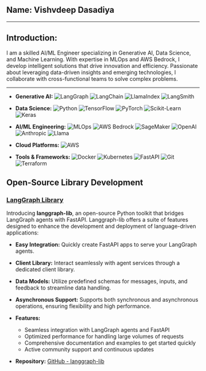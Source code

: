 ## **Name:** Vishvdeep Dasadiya

---

## **Introduction:**

I am a skilled AI/ML Engineer specializing in Generative AI, Data Science, and Machine Learning. With expertise in MLOps and AWS Bedrock, I develop intelligent solutions that drive innovation and efficiency. Passionate about leveraging data-driven insights and emerging technologies, I collaborate with cross-functional teams to solve complex problems.

---

- **Generative AI:** 
  ![LangGraph](https://img.shields.io/badge/LangGraph-FF5722?style=flat-square&logo=graphql) 
  ![LangChain](https://img.shields.io/badge/LangChain-4CAF50?style=flat-square&logo=react) 
  ![LlamaIndex](https://img.shields.io/badge/LlamaIndex-9C27B0?style=flat-square&logo=python) 
  ![LangSmith](https://img.shields.io/badge/LangSmith-000000?style=flat-square&logo=python&logoColor=white)

- **Data Science:** 
  ![Python](https://img.shields.io/badge/Python-3776AB?style=flat-square&logo=python&logoColor=white) 
  ![TensorFlow](https://img.shields.io/badge/TensorFlow-FF6F00?style=flat-square&logo=tensorflow&logoColor=white) 
  ![PyTorch](https://img.shields.io/badge/PyTorch-EE4C2C?style=flat-square&logo=pytorch&logoColor=white) 
  ![Scikit-Learn](https://img.shields.io/badge/Scikit--Learn-F7931E?style=flat-square&logo=scikit-learn&logoColor=white) 
  ![Keras](https://img.shields.io/badge/Keras-D00000?style=flat-square&logo=keras&logoColor=white)

- **AI/ML Engineering:** 
  ![MLOps](https://img.shields.io/badge/MLOps-4CAF50?style=flat-square&logo=gnuplot) 
  ![AWS Bedrock](https://img.shields.io/badge/AWS-Bedrock-FF9900?style=flat-square&logo=amazon-aws) 
  ![SageMaker](https://img.shields.io/badge/Amazon-SageMaker-FF9900?style=flat-square&logo=amazon-aws) 
  ![OpenAI](https://img.shields.io/badge/OpenAI-343434?style=flat-square&logo=openai) 
  ![Anthropic](https://img.shields.io/badge/Anthropic-000000?style=flat-square&logo=anthropic) 
  ![Llama](https://img.shields.io/badge/Llama-5C4B8B?style=flat-square&logo=python&logoColor=white)

- **Cloud Platforms:** 
  ![AWS](https://img.shields.io/badge/AWS-232F3E?style=flat-square&logo=amazon-aws&logoColor=white)

- **Tools & Frameworks:** 
  ![Docker](https://img.shields.io/badge/Docker-2496ED?style=flat-square&logo=docker&logoColor=white) 
  ![Kubernetes](https://img.shields.io/badge/Kubernetes-326CE5?style=flat-square&logo=kubernetes&logoColor=white) 
  ![FastAPI](https://img.shields.io/badge/FastAPI-009688?style=flat-square&logo=fastapi&logoColor=white) 
  ![Git](https://img.shields.io/badge/Git-F05032?style=flat-square&logo=git&logoColor=white) 
  ![Terraform](https://img.shields.io/badge/Terraform-7B42BC?style=flat-square&logo=terraform&logoColor=white)


## **Open-Source Library Development**

### [LangGraph Library](https://aiwithvd.github.io/langgraph_lib/)

Introducing **langgraph-lib**, an open-source Python toolkit that bridges LangGraph agents with FastAPI. Langgraph-lib offers a suite of features designed to enhance the development and deployment of language-driven applications:

- **Easy Integration:** Quickly create FastAPI apps to serve your LangGraph agents.
- **Client Library:** Interact seamlessly with agent services through a dedicated client library.
- **Data Models:** Utilize predefined schemas for messages, inputs, and feedback to streamline data handling.
- **Asynchronous Support:** Supports both synchronous and asynchronous operations, ensuring flexibility and high performance.

- **Features:**
  - Seamless integration with LangGraph agents and FastAPI
  - Optimized performance for handling large volumes of requests
  - Comprehensive documentation and examples to get started quickly
  - Active community support and continuous updates

- **Repository:** [GitHub - langgraph-lib](https://github.com/aiwithvd/langgraph-lib)
